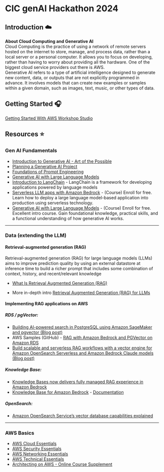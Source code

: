 # CIC genAI Hackathon 2024
## Introduction ☁️
**About Cloud Computing and Generative AI** <br>
Cloud Computing is the practice of using a network of remote servers hosted on the internet to store, manage, and process data, rather than a local server or a personal computer. It allows you to focus on developing, rather than having to worry about providing all the hardware. One of the biggest cloud service providers out there is AWS. <br>
Generative AI refers to a type of artificial intelligence designed to generate new content, data, or outputs that are not explicitly programmed in advance. It involves models that can create new examples or samples within a given domain, such as images, text, music, or other types of data.

## Getting Started 🎧
[Getting Started With AWS Workshop Studio](https://docs.google.com/document/d/1Xst57-bCp3enGVE6tNUdMyf_JzRMoJjjGsm8OS5sznE/edit#heading=h.l5zr9hk1rgza)

## Resources ⭐️

### Gen AI Fundamentals
* [Introduction to Generative AI - Art of the Possible](https://explore.skillbuilder.aws/learn/course/external/view/elearning/17176/introduction-to-generative-ai-art-of-the-possible)
* [Planning a Generative AI Project](https://explore.skillbuilder.aws/learn/course/external/view/elearning/17256/planning-a-generative-ai-project)
* [Foundations of Prompt Engineering](https://explore.skillbuilder.aws/learn/course/external/view/elearning/17763/foundations-of-prompt-engineering)
* [Generative AI with Large Language Models](https://www.coursera.org/learn/generative-ai-with-llms)
* [Introduction to LangChain](https://python.langchain.com/docs/get_started/introduction) - LangChain is a framework for developing applications powered by language models
* [Serverless LLM apps with Amazon Bedrock](https://www.deeplearning.ai/short-courses/serverless-llm-apps-amazon-bedrock/) - (Course) Enroll for free. Learn how to deploy a large language model-based application into production using serverless technology.
* [Generative AI with Large Language Models](https://www.coursera.org/learn/generative-ai-with-llms) - (Course) Enroll for free. Excellent intro course. Gain foundational knowledge, practical skills, and a functional understanding of how generative AI works.

---
### Data (extending the LLM)

#### Retrieval-augmented generation (RAG) 
Retrieval-augmented generation (RAG) for large language models (LLMs) aims to improve prediction quality by using an external datastore at inference time to build a richer prompt that includes some combination of context, history, and recent/relevant knowledge
* [What Is Retrieval Augmented Generation (RAG)](https://aws.amazon.com/what-is/retrieval-augmented-generation/)

* More in-depth intro [Retrieval Augmented Generation (RAG) for LLMs](https://www.promptingguide.ai/research/rag)

#### Implementing RAG applications on AWS




##### RDS / pgVector:
* [Building AI-powered search in PostgreSQL using Amazon SageMaker and pgvector (Blog post)](https://aws.amazon.com/blogs/database/building-ai-powered-search-in-postgresql-using-amazon-sagemaker-and-pgvector/)
* AWS Samples (GitHub) - [RAG with Amazon Bedrock and PGVector on Amazon RDS](https://github.com/aws-samples/rag-with-amazon-bedrock-and-pgvector)
* [Build scalable and serverless RAG workflows with a vector engine for Amazon OpenSearch Serverless and Amazon Bedrock Claude models (Blog post)](https://aws.amazon.com/blogs/big-data/build-scalable-and-serverless-rag-workflows-with-a-vector-engine-for-amazon-opensearch-serverless-and-amazon-bedrock-claude-models/)

##### Knowledge Base:
* [Knowledge Bases now delivers fully managed RAG experience in Amazon Bedrock](https://aws.amazon.com/blogs/aws/knowledge-bases-now-delivers-fully-managed-rag-experience-in-amazon-bedrock/)
* [Knowledge Base for Amazon Bedrock](https://aws.amazon.com/bedrock/knowledge-bases/) - [Documentation](https://docs.aws.amazon.com/bedrock/latest/userguide/knowledge-base.html)

##### OpenSearch:
* [Amazon OpenSearch Service’s vector database capabilities explained](https://aws.amazon.com/blogs/big-data/amazon-opensearch-services-vector-database-capabilities-explained/)

---

### AWS Basics

* [AWS Cloud Essentials](https://aws.amazon.com/getting-started/cloud-essentials/)
* [AWS Security Essentials](https://assorted-market-2d4.notion.site/AWS-Security-Essentials-97e1020385564db4a59fe41cd0ce5929)
* [AWS Networking Essentials](https://assorted-market-2d4.notion.site/AWS-Networking-Essentials-cb0e377177eb4bfbbeebc58c8ca180cd)
* [AWS Technical Essentials](https://assorted-market-2d4.notion.site/AWS-Technical-Essentials-612efb1dde3c4ac1a8a68969b7fd8d5b)
* [Architecting on AWS - Online Course Supplement](https://explore.skillbuilder.aws/learn/course/external/view/elearning/8319/architecting-on-aws-online-course-supplement)
